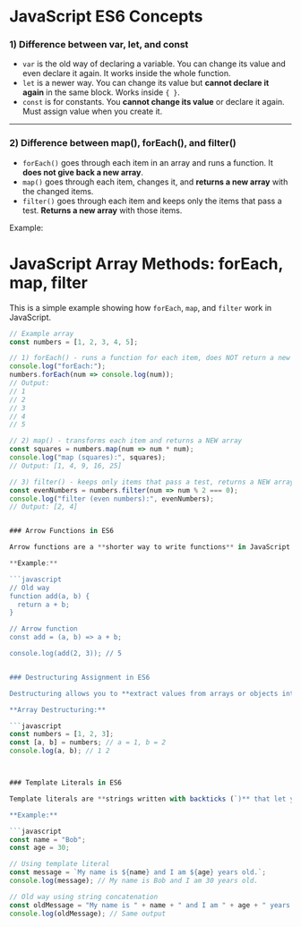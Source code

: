 # JavaScript ES6 Concepts

### 1) Difference between var, let, and const
- `var` is the old way of declaring a variable. You can change its value and even declare it again. It works inside the whole function.
- `let` is a newer way. You can change its value but **cannot declare it again** in the same block. Works inside `{ }`.
- `const` is for constants. You **cannot change its value** or declare it again. Must assign value when you create it.

---

### 2) Difference between map(), forEach(), and filter()
- `forEach()` goes through each item in an array and runs a function. It **does not give back a new array**.
- `map()` goes through each item, changes it, and **returns a new array** with the changed items.
- `filter()` goes through each item and keeps only the items that pass a test. **Returns a new array** with those items.

Example:
# JavaScript Array Methods: forEach, map, filter

This is a simple example showing how `forEach`, `map`, and `filter` work in JavaScript.

```javascript
// Example array
const numbers = [1, 2, 3, 4, 5];

// 1) forEach() - runs a function for each item, does NOT return a new array
console.log("forEach:");
numbers.forEach(num => console.log(num));
// Output:
// 1
// 2
// 3
// 4
// 5

// 2) map() - transforms each item and returns a NEW array
const squares = numbers.map(num => num * num);
console.log("map (squares):", squares);
// Output: [1, 4, 9, 16, 25]

// 3) filter() - keeps only items that pass a test, returns a NEW array
const evenNumbers = numbers.filter(num => num % 2 === 0);
console.log("filter (even numbers):", evenNumbers);
// Output: [2, 4]


### Arrow Functions in ES6

Arrow functions are a **shorter way to write functions** in JavaScript.

**Example:**

```javascript
// Old way
function add(a, b) {
  return a + b;
}

// Arrow function
const add = (a, b) => a + b;

console.log(add(2, 3)); // 5


### Destructuring Assignment in ES6

Destructuring allows you to **extract values from arrays or objects into separate variables** easily.

**Array Destructuring:**

```javascript
const numbers = [1, 2, 3];
const [a, b] = numbers; // a = 1, b = 2
console.log(a, b); // 1 2



### Template Literals in ES6

Template literals are **strings written with backticks (`)** that let you **easily include variables and expressions**.

**Example:**

```javascript
const name = "Bob";
const age = 30;

// Using template literal
const message = `My name is ${name} and I am ${age} years old.`;
console.log(message); // My name is Bob and I am 30 years old.

// Old way using string concatenation
const oldMessage = "My name is " + name + " and I am " + age + " years old.";
console.log(oldMessage); // Same output

